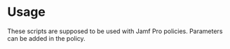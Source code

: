 # Usage
These scripts are supposed to be used with Jamf Pro policies.
Parameters can be added in the policy.
